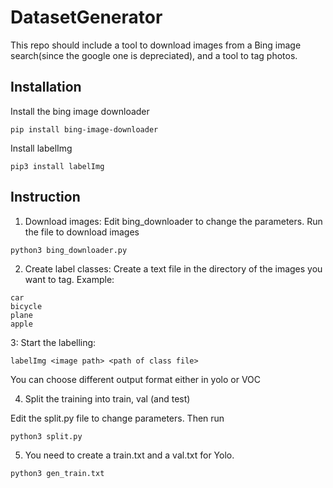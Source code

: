 # DatasetGenerator

This repo should include a tool to download images from a Bing image search(since the google one is depreciated), and a tool to tag photos.

## Installation
Install the bing image downloader
```
pip install bing-image-downloader
```
Install labelImg
```
pip3 install labelImg
```
## Instruction
1) Download images: Edit bing_downloader to change the parameters. Run the file to download images
```
python3 bing_downloader.py
```
2) Create label classes: Create a text file in the directory of the images you want to tag. Example:
```
car
bicycle
plane
apple
```
3: Start the labelling:
```
labelImg <image path> <path of class file> 
```
You can choose different output format either in yolo or VOC

4) Split the training into train, val (and test)

Edit the split.py file to change parameters. Then run
```
python3 split.py
```

5) You need to create a train.txt and a val.txt for Yolo.

```
python3 gen_train.txt
```